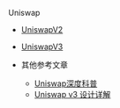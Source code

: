 Uniswap

- [UniswapV2](.\UniswapV2.md)

- [UniswapV3](.\uniswap\UniswapV3.md)
- 其他参考文章
  - [Uniswap深度科普](https://zhuanlan.zhihu.com/p/380749685)
  - [Uniswap v3 设计详解](https://zhuanlan.zhihu.com/p/448382469)



